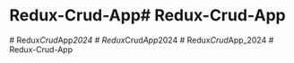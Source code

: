 # Redux-Crud-App#   R e d u x - C r u d - A p p  
 #   R e d u x _ C r u d _ A p p _ 2 0 2 4  
 #   R e d u x _ C r u d _ A p p _ 2 0 2 4  
 #   R e d u x _ C r u d _ A p p _ 2 0 2 4  
 #   R e d u x - C r u d - A p p  
 